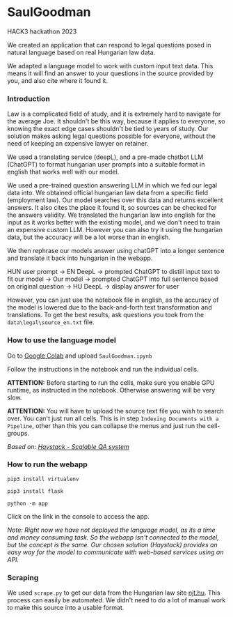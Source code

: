# SaulGoodman

HACK3 hackathon 2023

We created an application that can respond to legal questions posed in natural language based on real Hungarian law data. 

We adapted a language model to work with custom input text data. This means it will find an answer to your questions in the source provided by you, and also cite where it found it.

### Introduction

Law is a complicated field of study, and it is extremely hard to navigate for the average Joe. It shouldn't be this way, because it applies to everyone, so knowing the exact edge cases shouldn't be tied to years of study. Our solution makes asking legal questions possible for everyone, without the need of keeping an expensive lawyer on retainer.

We used a translating service (deepL), and a pre-made chatbot LLM (ChatGPT) to format hungarian user prompts into a suitable format in english that works well with our model.

We used a pre-trained question answering LLM in which we fed our legal data into. We obtained official hungarian law data from a specific field (employment law). Our model searches over this data and returns excellent answers. It also cites the place it found it, so sources can be checked for the answers validity. We translated the hungarian law into english for the input as it works better with the existing model, and we don't need to train an expensive custom LLM. However you can also try it using the hungarian data, but the accuracy will be a lot worse than in english.

We then rephrase our models answer using chatGPT into a longer sentence and translate it back into hungarian in the webapp.

HUN user prompt → EN DeepL → prompted ChatGPT to distill input text to fit our model → Our model → prompted ChatGPT into full sentence based on original question → HU DeepL → display answer for user


However, you can just use the notebook file in english, as the accuracy of the model is lowered due to the back-and-forth text transformation and translations. To get the best results, ask questions you took from the `data\legal\source_en.txt` file. 

### How to use the language model

Go to [Google Colab](https://colab.research.google.com) and upload `SaulGoodman.ipynb`

Follow the instructions in the notebook and run the individual cells. 

****ATTENTION:**** Before starting to run the cells, make sure you enable GPU runtime, as instructed in the notebook. Otherwise answering will be very slow. 

**ATTENTION:** You will have to upload the source text file you wish to search over. You can't just run all cells. This is in step `Indexing Documents with a Pipeline`, other than this you can collapse the menus and just run the cell-groups.

*Based on: [Haystack -  Scalable QA system](https://haystack.deepset.ai/tutorials/03_scalable_qa_system)*

### How to run the webapp

`pip3 install virtualenv`

`pip3 install flask`

`python -m app`

Click on the link in the console to access the app.

*Note: Right now we have not deployed the language model, as its a time and money consuming task. So the webapp isn't connected to the model, but the concept is the same. Our chosen solution (Haystack) provides an easy way for the model to communicate with web-based services using an API.* 

### Scraping

We used `scrape.py` to get our data from the Hungarian law site [njt.hu](njt.hu). This process can easily be automated. We didn't need to do a lot of manual work to make this source into a usable format.
